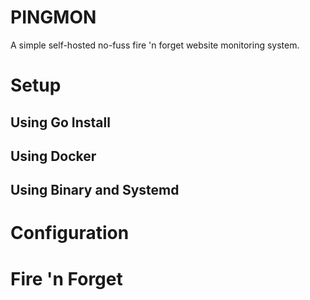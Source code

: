 # PINGMON

A simple self-hosted no-fuss fire 'n forget website monitoring system.

# Setup

## Using Go Install

## Using Docker

## Using Binary and Systemd

# Configuration

# Fire 'n Forget
